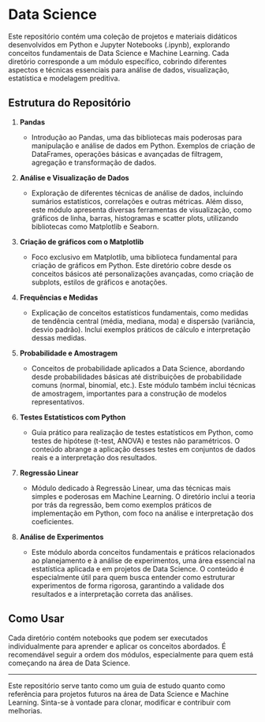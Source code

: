 # Data Science
Este repositório contém uma coleção de projetos e materiais didáticos desenvolvidos em Python e Jupyter Notebooks (.ipynb), explorando conceitos fundamentais de Data Science e Machine Learning. Cada diretório corresponde a um módulo específico, cobrindo diferentes aspectos e técnicas essenciais para análise de dados, visualização, estatística e modelagem preditiva.

## Estrutura do Repositório

1. **Pandas**
   - Introdução ao Pandas, uma das bibliotecas mais poderosas para manipulação e análise de dados em Python. Exemplos de criação de DataFrames, operações básicas e avançadas de filtragem, agregação e transformação de dados.

2. **Análise e Visualização de Dados**
   - Exploração de diferentes técnicas de análise de dados, incluindo sumários estatísticos, correlações e outras métricas. Além disso, este módulo apresenta diversas ferramentas de visualização, como gráficos de linha, barras, histogramas e scatter plots, utilizando bibliotecas como Matplotlib e Seaborn.

3. **Criação de gráficos com o Matplotlib**
   - Foco exclusivo em Matplotlib, uma biblioteca fundamental para criação de gráficos em Python. Este diretório cobre desde os conceitos básicos até personalizações avançadas, como criação de subplots, estilos de gráficos e anotações.

4. **Frequências e Medidas**
   - Explicação de conceitos estatísticos fundamentais, como medidas de tendência central (média, mediana, moda) e dispersão (variância, desvio padrão). Inclui exemplos práticos de cálculo e interpretação dessas medidas.

5. **Probabilidade e Amostragem**
   - Conceitos de probabilidade aplicados a Data Science, abordando desde probabilidades básicas até distribuições de probabilidade comuns (normal, binomial, etc.). Este módulo também inclui técnicas de amostragem, importantes para a construção de modelos representativos.

6. **Testes Estatísticos com Python**
   - Guia prático para realização de testes estatísticos em Python, como testes de hipótese (t-test, ANOVA) e testes não paramétricos. O conteúdo abrange a aplicação desses testes em conjuntos de dados reais e a interpretação dos resultados.

7. **Regressão Linear**
   - Módulo dedicado à Regressão Linear, uma das técnicas mais simples e poderosas em Machine Learning. O diretório inclui a teoria por trás da regressão, bem como exemplos práticos de implementação em Python, com foco na análise e interpretação dos coeficientes.

8. **Análise de Experimentos**
   - Este módulo aborda conceitos fundamentais e práticos relacionados ao planejamento e à análise de experimentos, uma área essencial na estatística aplicada e em projetos de Data Science. O conteúdo é especialmente útil para quem busca entender como estruturar experimentos de forma rigorosa, garantindo a validade dos resultados e a interpretação correta das análises.

## Como Usar
Cada diretório contém notebooks que podem ser executados individualmente para aprender e aplicar os conceitos abordados. É recomendável seguir a ordem dos módulos, especialmente para quem está começando na área de Data Science.

---

Este repositório serve tanto como um guia de estudo quanto como referência para projetos futuros na área de Data Science e Machine Learning. Sinta-se à vontade para clonar, modificar e contribuir com melhorias.
